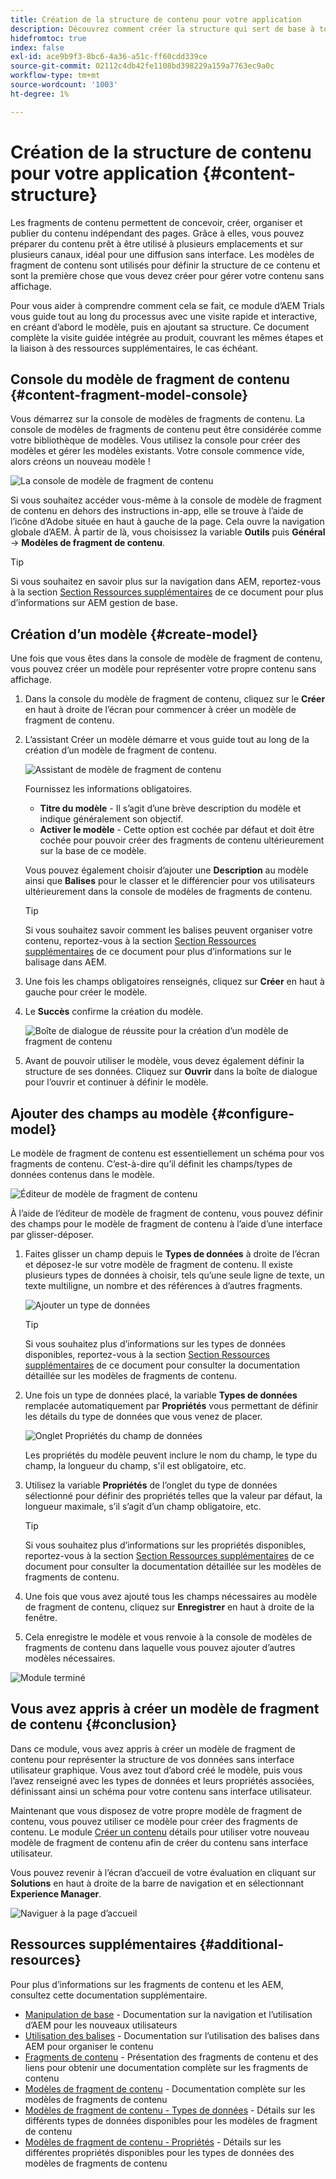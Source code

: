 ```yaml
---
title: Création de la structure de contenu pour votre application
description: Découvrez comment créer la structure qui sert de base à tout votre contenu headless à l’aide des modèles de fragment de contenu AEM.
hidefromtoc: true
index: false
exl-id: ace9b9f3-8bc6-4a36-a51c-ff60cdd339ce
source-git-commit: 02112c4db42fe1108bd398229a159a7763ec9a0c
workflow-type: tm+mt
source-wordcount: '1003'
ht-degree: 1%

---
```


# Création de la structure de contenu pour votre application {#content-structure}

Les fragments de contenu permettent de concevoir, créer, organiser et publier du contenu indépendant des pages. Grâce à elles, vous pouvez préparer du contenu prêt à être utilisé à plusieurs emplacements et sur plusieurs canaux, idéal pour une diffusion sans interface. Les modèles de fragment de contenu sont utilisés pour définir la structure de ce contenu et sont la première chose que vous devez créer pour gérer votre contenu sans affichage.

Pour vous aider à comprendre comment cela se fait, ce module d’AEM Trials vous guide tout au long du processus avec une visite rapide et interactive, en créant d’abord le modèle, puis en ajoutant sa structure. Ce document complète la visite guidée intégrée au produit, couvrant les mêmes étapes et la liaison à des ressources supplémentaires, le cas échéant.

## Console du modèle de fragment de contenu {#content-fragment-model-console}

Vous démarrez sur la console de modèles de fragments de contenu. La console de modèles de fragments de contenu peut être considérée comme votre bibliothèque de modèles. Vous utilisez la console pour créer des modèles et gérer les modèles existants. Votre console commence vide, alors créons un nouveau modèle !

![La console de modèle de fragment de contenu](assets/content-structure/content-fragment-model-console.png)

Si vous souhaitez accéder vous-même à la console de modèle de fragment de contenu en dehors des instructions in-app, elle se trouve à l’aide de l’icône d’Adobe située en haut à gauche de la page. Cela ouvre la navigation globale d’AEM. À partir de là, vous choisissez la variable **Outils** puis **Général** -> **Modèles de fragment de contenu**.

>[!TIP]
>
>Si vous souhaitez en savoir plus sur la navigation dans AEM, reportez-vous à la section [Section Ressources supplémentaires](#additional-resources) de ce document pour plus d’informations sur AEM gestion de base.

## Création d’un modèle {#create-model}

Une fois que vous êtes dans la console de modèle de fragment de contenu, vous pouvez créer un modèle pour représenter votre propre contenu sans affichage.

1. Dans la console du modèle de fragment de contenu, cliquez sur le **Créer** en haut à droite de l’écran pour commencer à créer un modèle de fragment de contenu.

1. L’assistant Créer un modèle démarre et vous guide tout au long de la création d’un modèle de fragment de contenu.

   ![Assistant de modèle de fragment de contenu](assets/content-structure/model-wizard.png)

   Fournissez les informations obligatoires.

   * **Titre du modèle** - Il s’agit d’une brève description du modèle et indique généralement son objectif.
   * **Activer le modèle** - Cette option est cochée par défaut et doit être cochée pour pouvoir créer des fragments de contenu ultérieurement sur la base de ce modèle.

   Vous pouvez également choisir d’ajouter une **Description** au modèle ainsi que **Balises** pour le classer et le différencier pour vos utilisateurs ultérieurement dans la console de modèles de fragments de contenu.

   >[!TIP]
   >
   >Si vous souhaitez savoir comment les balises peuvent organiser votre contenu, reportez-vous à la section [Section Ressources supplémentaires](#additional-resources) de ce document pour plus d’informations sur le balisage dans AEM.

1. Une fois les champs obligatoires renseignés, cliquez sur **Créer** en haut à gauche pour créer le modèle.

1. Le **Succès** confirme la création du modèle.

   ![Boîte de dialogue de réussite pour la création d’un modèle de fragment de contenu](assets/content-structure/success.png)

1. Avant de pouvoir utiliser le modèle, vous devez également définir la structure de ses données. Cliquez sur **Ouvrir** dans la boîte de dialogue pour l’ouvrir et continuer à définir le modèle.

## Ajouter des champs au modèle {#configure-model}

Le modèle de fragment de contenu est essentiellement un schéma pour vos fragments de contenu. C’est-à-dire qu’il définit les champs/types de données contenus dans le modèle.

![Éditeur de modèle de fragment de contenu](assets/content-structure/model-editor.png)

À l’aide de l’éditeur de modèle de fragment de contenu, vous pouvez définir des champs pour le modèle de fragment de contenu à l’aide d’une interface par glisser-déposer.

1. Faites glisser un champ depuis le **Types de données** à droite de l’écran et déposez-le sur votre modèle de fragment de contenu. Il existe plusieurs types de données à choisir, tels qu’une seule ligne de texte, un texte multiligne, un nombre et des références à d’autres fragments.

   ![Ajouter un type de données](assets/content-structure/drop-fields.png)

   >[!TIP]
   >
   >Si vous souhaitez plus d’informations sur les types de données disponibles, reportez-vous à la section [Section Ressources supplémentaires](#additional-resources) de ce document pour consulter la documentation détaillée sur les modèles de fragments de contenu.

1. Une fois un type de données placé, la variable **Types de données** remplacée automatiquement par **Propriétés** vous permettant de définir les détails du type de données que vous venez de placer.

   ![Onglet Propriétés du champ de données](assets/content-structure/data-type-properties.png)

   Les propriétés du modèle peuvent inclure le nom du champ, le type du champ, la longueur du champ, s&#39;il est obligatoire, etc.

1. Utilisez la variable **Propriétés** de l’onglet du type de données sélectionné pour définir des propriétés telles que la valeur par défaut, la longueur maximale, s’il s’agit d’un champ obligatoire, etc.

   >[!TIP]
   >
   >Si vous souhaitez plus d’informations sur les propriétés disponibles, reportez-vous à la section [Section Ressources supplémentaires](#additional-resources) de ce document pour consulter la documentation détaillée sur les modèles de fragments de contenu.

1. Une fois que vous avez ajouté tous les champs nécessaires au modèle de fragment de contenu, cliquez sur **Enregistrer** en haut à droite de la fenêtre.

1. Cela enregistre le modèle et vous renvoie à la console de modèles de fragments de contenu dans laquelle vous pouvez ajouter d’autres modèles nécessaires.

![Module terminé](assets/content-structure/content-fragment-model-console-populated.png)

## Vous avez appris à créer un modèle de fragment de contenu {#conclusion}

Dans ce module, vous avez appris à créer un modèle de fragment de contenu pour représenter la structure de vos données sans interface utilisateur graphique. Vous avez tout d’abord créé le modèle, puis vous l’avez renseigné avec les types de données et leurs propriétés associées, définissant ainsi un schéma pour votre contenu sans interface utilisateur.

Maintenant que vous disposez de votre propre modèle de fragment de contenu, vous pouvez utiliser ce modèle pour créer des fragments de contenu. Le module [Créer un contenu](create-content.md) détails pour utiliser votre nouveau modèle de fragment de contenu afin de créer du contenu sans interface utilisateur.

Vous pouvez revenir à l’écran d’accueil de votre évaluation en cliquant sur **Solutions** en haut à droite de la barre de navigation et en sélectionnant **Experience Manager**.

![Naviguer à la page d’accueil](assets/content-structure/home.png)

## Ressources supplémentaires {#additional-resources}

Pour plus d’informations sur les fragments de contenu et les AEM, consultez cette documentation supplémentaire.

* [Manipulation de base](/help/sites-cloud/authoring/getting-started/basic-handling.md) - Documentation sur la navigation et l’utilisation d’AEM pour les nouveaux utilisateurs
* [Utilisation des balises](/help/sites-cloud/authoring/features/tags.md) - Documentation sur l’utilisation des balises dans AEM pour organiser le contenu
* [Fragments de contenu](/help/assets/content-fragments/content-fragments.md) - Présentation des fragments de contenu et des liens pour obtenir une documentation complète sur les fragments de contenu
* [Modèles de fragment de contenu](/help/assets/content-fragments/content-fragments-models.md) - Documentation complète sur les modèles de fragments de contenu
* [Modèles de fragment de contenu - Types de données](/help/assets/content-fragments/content-fragments-models.md#data-types) - Détails sur les différents types de données disponibles pour les modèles de fragment de contenu
* [Modèles de fragment de contenu - Propriétés](/help/assets/content-fragments/content-fragments-models.md#data-types) - Détails sur les différentes propriétés disponibles pour les types de données des modèles de fragments de contenu
